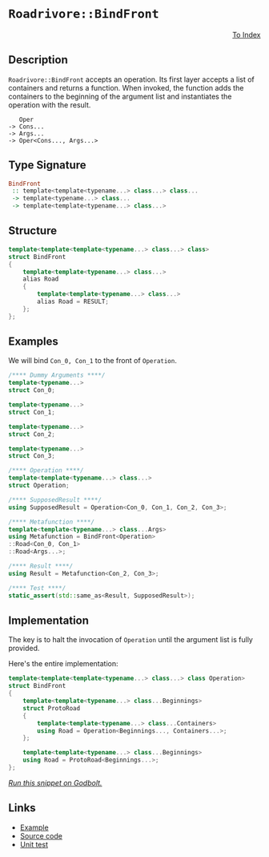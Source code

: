 <!-- Copyright 2024 Feng Mofan
SPDX-License-Identifier: Apache-2.0 -->

# `Roadrivore::BindFront`

<p style='text-align: right;'><a href="../../../facilities/metafunctions.md#roadrivore-bind-back">To Index</a></p>

## Description

`Roadrivore::BindFront` accepts an operation.
Its first layer accepts a list of containers and returns a function.
When invoked, the function adds the containers to the beginning of the argument list and instantiates the operation with the result.

<pre><code>   Oper
-> Cons...
-> Args...
-> Oper&lt;Cons..., Args...&gt;</code></pre>

## Type Signature

```Haskell
BindFront
 :: template<template<typename...> class...> class... 
 -> template<typename...> class...
 -> template<template<typename...> class...>
```

## Structure

```C++
template<template<template<typename...> class...> class>
struct BindFront
{
    template<template<typename...> class...>
    alias Road
    {
        template<template<typename...> class...>
        alias Road = RESULT;
    };
};
```

## Examples

We will bind `Con_0, Con_1` to the front of `Operation`.

```C++
/**** Dummy Arguments ****/
template<typename...>
struct Con_0;

template<typename...>
struct Con_1;

template<typename...>
struct Con_2;

template<typename...>
struct Con_3;

/**** Operation ****/
template<template<typename...> class...>
struct Operation;

/**** SupposedResult ****/
using SupposedResult = Operation<Con_0, Con_1, Con_2, Con_3>;

/**** Metafunction ****/
template<template<typename...> class...Args>
using Metafunction = BindFront<Operation>
::Road<Con_0, Con_1>
::Road<Args...>;

/**** Result ****/
using Result = Metafunction<Con_2, Con_3>;

/**** Test ****/
static_assert(std::same_as<Result, SupposedResult>);
```

## Implementation

The key is to halt the invocation of `Operation` until the argument list is fully provided.

Here's the entire implementation:

```C++
template<template<template<typename...> class...> class Operation>
struct BindFront
{
    template<template<typename...> class...Beginnings>
    struct ProtoRoad
    {
        template<template<typename...> class...Containers>
        using Road = Operation<Beginnings..., Containers...>;
    };

    template<template<typename...> class...Beginnings>
    using Road = ProtoRoad<Beginnings...>;
};
```

[*Run this snippet on Godbolt.*](https://godbolt.org/#z:OYLghAFBqd5QCxAYwPYBMCmBRdBLAF1QCcAaPECAMzwBtMA7AQwFtMQByARg9KtQYEAysib0QXACx8BBAKoBnTAAUAHpwAMvAFYTStJg1DIApACYAQuYukl9ZATwDKjdAGFUtAK4sGe1wAyeAyYAHI%2BAEaYxCAArADspAAOqAqETgwe3r56KWmOAkEh4SxRMQm2mPYFDEIETMQEWT5%2BXJXVGXUNBEVhkdFxiQr1jc05bcPdvSVlgwCUtqhexMjsHAD0AFTbO7t7%2BzvrJhoAgls7ANQAkixJ9GyCTDUXu0en5wefB28nxycEmFuBgBJgAzG4AUCnpgwRDAXdobCCABPJKMViYAB02LB2AuyAMCgU2MxuPxhIUFwA8mjiE8Mri/sNiF4HBcLMF0AAxYiyP4meJWU4XEUXSEIkHg8XAmFS1HotgkskEphEkkWTDAYIMYLABSM4Wi5msggXZS8ogAJVQTHQf1FFwFQpODod0sRUvhMqR8uYipxoLxKrV2I8j2C0X1gftrpFXjSRgu1ttjtBABFqbT6QJYRqtQwdUZidjSBcw/UI8Ri6To6DnQ6BWmwc6YyL3ZK4VCOyi0X6sQGgxT1Zrtbqo9hWxd47qkzb0KmM%2BbUFa57mRwWx0ray34k26/z3l9Pj8PpsLthVKw7pgXoc/qej3fTvyzKDggSvFhU240AxVkkCHHA8zl2C40x8FhkQuE5iGAHxGEA29th%2BdtZQhX0MS3CdTmNNkwwAfQ0ZtgNQn1e0wgcmQIFk8IEfCuGI59TlIuVyP9GtsJOXDTQIsxGN%2BZivQ9dC2P7DiqJoni6NBfj71AmlomzBgkM2FChO7dS0J7BUxOVIdKJw6iTUzRSalkw9LiELwkjyTB0EtTAFC8WhTVeP5p0TKybNSOyHKclyFxMukzPBAiNFLAi2jLOizAi6TGX3JiQMuABZTB6ioLw/2eNzBK7LTNLInSsPJVVqxgvUDRODzgAuNKMqyhwMkCjkGG5XlBFhBTgoZaNThAEBkztUK6PC6KGHoqqBqG2EKurBKWws7Yk0c5zXKfaqE1qvy1sC%2BqmEy7LercXi4ommTt2A08LgAFUc9bkKo%2BlkHwsrogICBhnQAaFAxV6ozcHaXNLLzbPs1aXNxOZzJODgFloThYl4PwOC0UhUE4NxrGsC4FCWFYb3MUEeFIAhNDhhYAGs4kkTENAADjMMwAE5ma4WIGfprh4niaQEY4SReBYCQNHClG0YxjheAUEBwrJ1G4dIOBYBgRAQCWAgki8AhyEoNBbjoaJQgxThVHpgA2ABac3JAuYBkGQC4pExMxeDswgSDwb62n4QQRDEdgpBkQRFBUdQFdIXQ2gAdzpJJOB4eHEeR8n0c4Klta101UCoC4zatm27Ydp3abMC4IA8A36GIR1Xy4OZeHlrQFggJB9aSQ2yAoCB287kBgCkWKaBcyNKAiVOImCBpkQT3hJ%2BYYhkSpCJtEwBxZ9IfWHgIKkGFoGeI6wCIvGANwxFoGXuF4LAWEMYBxEPvBiDXxwADdHNTzBVDX7W1hJ4IAT8zRrQPAEQ6SLw8FgVO1E8DCyvqQd%2BxAIg%2BTTICO%2BICjDkwWFQAweoABqeBMDRwUijEmvthCiHEEHchoc1CpyjvoO%2BKBsaWH0KAmWkAFioAAhkS%2BlsvpgjTKYSw1gzAS0QcQL2H9OHtBfhkFwbUxitFIIECMMwBhtDyOkAQSjcipG0QwaY/QYgTCqHIgQXRRieBaHoOw5jagjB6Go4xtjHG6ImI4oxpQNELDxssVYEgk4cCRqQcWvBJZ5wttbW29tHbOzLhAXAHsa5E3ro3LBCwECYFtAMCAVMQCSFBJiZmoJeYaEkGYSQ5tRaxHNszfQnBBakGFsTTE5suDm3pszLm5tYiSHZiU82oTU6S2lrLUmWClaq1burTO2tdY91QFXI2JsOANBYK/eIlsmClUTFwZmmIuB0zdvgIgkjvbBwoQHCQ0gaFKDoRHXQsVY5MHjlfIJISwlpw4BnTW2sLg50iQXW2Ko9kHKORoculcO7V1rqCMwDcJkKxbm3JZMLogLN7tXFABgjD7K4OFYeAIqxjwnlPReG957T2Xqvde8Ct4IV3vvVOR8T5n1oBfDeN90FrDRvgZ%2BTV36XzRl/H%2BAIN4AKqKnEBYDp6QN5Y3SRcCSaIOQUoVBt8jAYNAMivguCFAEKISQje5D/ZUNubIWh4c0ZPMYZg4RVhWEyo4Xk9GPCBB8IEemB1ojxHRHOdI11dimrOAgK4dxKi2peNmJo/RNQI1aJqNGjRsiQ0OO6BG4NNRLFOOKC4jxGbrHjFsJ45x3iTG%2BPxgE%2BuDTgkpwjhE/O0Tdm1X2Ycum5cklnLhWkpFzdMnZKwDEV1/MmktIOeU%2BIsRmY81BBUqp/ThkNs4GMuWkzlZqw1lnTFaLO7GzYJwdZhcWAKFfo7V%2BbaZTDBOckr2ehTWUMDhakO9zrU6BAKCUgLy3mJ1rZ8kZ6c5nZ1zqoY9p7z2XuhMMKFu7YVE1BIipuisZlYoxd3VDMQz02Xwhe5m%2BEr0EHwqB25dBiUywgOPCOVKKXwOo0vFeL8N4MsEEyg%2BfLMDH1PufS%2BJNuVaoVaQflcihWf2/sgX%2BErBBSojjK8ByJ5XQKVRvVVKC0Fat1JMnBTB8GEOIb2E1sgzVPsuVa%2BhH67XGBYTYZ18AuHuoYJfdYX1mEiMsGI8JEipEut8WYtNCj3BFuUaovN5a9H5AyAmuNGRk0mNTdmtxgXbG%2Bfi1MMtMaS2FuyMoyYjQYuBMWP4wOHz60S04HnMDZ6Li4cxARztpySA9sQxk0gWScnDqCWOkALNMSglBLEDm/TRa9fiJ0pdpWpa2HGUhuY%2BTJCxGKdzeIot6aSDZlwRmZghn81BCV8JK6%2B0U1ra7Mbe2JvTYWIgtIzhJBAA%3D%3D%3D)

## Links

- [Example](../../../code/facilities/metafunctions/roadrivore/bind_front/implementation.hpp)
- [Source code](../../../../conceptrodon/roadrivore/bind_front.hpp)
- [Unit test](../../../../tests/unit/metafunctions/roadrivore/bind_front.test.hpp)
